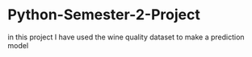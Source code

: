 # Python-Semester-2-Project
in this project I have used the wine quality dataset to make a prediction model
